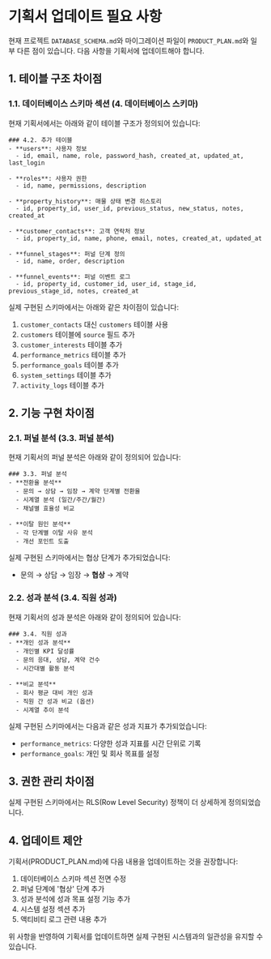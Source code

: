 # 기획서 업데이트 필요 사항

현재 프로젝트 `DATABASE_SCHEMA.md`와 마이그레이션 파일이 `PRODUCT_PLAN.md`와 일부 다른 점이 있습니다. 다음 사항을 기획서에 업데이트해야 합니다.

## 1. 테이블 구조 차이점

### 1.1. 데이터베이스 스키마 섹션 (4. 데이터베이스 스키마)

현재 기획서에서는 아래와 같이 테이블 구조가 정의되어 있습니다:

```
### 4.2. 추가 테이블
- **users**: 사용자 정보
  - id, email, name, role, password_hash, created_at, updated_at, last_login
  
- **roles**: 사용자 권한
  - id, name, permissions, description
  
- **property_history**: 매물 상태 변경 히스토리
  - id, property_id, user_id, previous_status, new_status, notes, created_at
  
- **customer_contacts**: 고객 연락처 정보
  - id, property_id, name, phone, email, notes, created_at, updated_at
  
- **funnel_stages**: 퍼널 단계 정의
  - id, name, order, description
  
- **funnel_events**: 퍼널 이벤트 로그
  - id, property_id, customer_id, user_id, stage_id, previous_stage_id, notes, created_at
```

실제 구현된 스키마에서는 아래와 같은 차이점이 있습니다:

1. `customer_contacts` 대신 `customers` 테이블 사용
2. `customers` 테이블에 `source` 필드 추가
3. `customer_interests` 테이블 추가
4. `performance_metrics` 테이블 추가
5. `performance_goals` 테이블 추가
6. `system_settings` 테이블 추가
7. `activity_logs` 테이블 추가

## 2. 기능 구현 차이점

### 2.1. 퍼널 분석 (3.3. 퍼널 분석)

현재 기획서의 퍼널 분석은 아래와 같이 정의되어 있습니다:

```
### 3.3. 퍼널 분석
- **전환율 분석**
  - 문의 → 상담 → 임장 → 계약 단계별 전환율
  - 시계열 분석 (일간/주간/월간)
  - 채널별 효율성 비교

- **이탈 원인 분석**
  - 각 단계별 이탈 사유 분석
  - 개선 포인트 도출
```

실제 구현된 스키마에서는 협상 단계가 추가되었습니다:
- 문의 → 상담 → 임장 → **협상** → 계약

### 2.2. 성과 분석 (3.4. 직원 성과)

현재 기획서의 성과 분석은 아래와 같이 정의되어 있습니다:

```
### 3.4. 직원 성과
- **개인 성과 분석**
  - 개인별 KPI 달성률
  - 문의 응대, 상담, 계약 건수
  - 시간대별 활동 분석
  
- **비교 분석**
  - 회사 평균 대비 개인 성과
  - 직원 간 성과 비교 (옵션)
  - 시계열 추이 분석
```

실제 구현된 스키마에서는 다음과 같은 성과 지표가 추가되었습니다:
- `performance_metrics`: 다양한 성과 지표를 시간 단위로 기록
- `performance_goals`: 개인 및 회사 목표를 설정

## 3. 권한 관리 차이점

실제 구현된 스키마에서는 RLS(Row Level Security) 정책이 더 상세하게 정의되었습니다.

## 4. 업데이트 제안

기획서(PRODUCT_PLAN.md)에 다음 내용을 업데이트하는 것을 권장합니다:

1. 데이터베이스 스키마 섹션 전면 수정
2. 퍼널 단계에 '협상' 단계 추가
3. 성과 분석에 성과 목표 설정 기능 추가
4. 시스템 설정 섹션 추가
5. 액티비티 로그 관련 내용 추가

위 사항을 반영하여 기획서를 업데이트하면 실제 구현된 시스템과의 일관성을 유지할 수 있습니다.